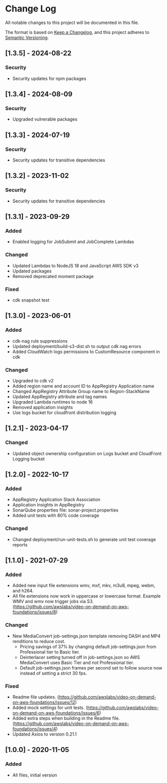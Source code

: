 # Change Log

All notable changes to this project will be documented in this file.

The format is based on [Keep a Changelog](https://keepachangelog.com/en/1.0.0/),
and this project adheres to [Semantic Versioning](https://semver.org/spec/v2.0.0.html).

## [1.3.5] - 2024-08-22

### Security

- Security updates for npm packages

## [1.3.4] - 2024-08-09

### Security

- Upgraded vulnerable packages

## [1.3.3] - 2024-07-19

### Security

- Security updates for transitive dependencies

## [1.3.2] - 2023-11-02

### Security

- Security updates for transitive dependencies

## [1.3.1] - 2023-09-29

### Added

- Enabled logging for JobSubmit and JobComplete Lambdas

### Changed

- Updated Lambdas to NodeJS 18 and JavaScript AWS SDK v3
- Updated packages
- Removed deprecated moment package

### Fixed

- cdk snapshot test

## [1.3.0] - 2023-06-01

### Added

- cdk-nag rule suppressions
- Updated deployment/build-s3-dist.sh to output cdk nag errors
- Added CloudWatch logs permissions to CustomResource component in cdk

### Changed

- Upgraded to cdk v2
- Added region name and account ID to AppRegistry Application name
- Changed AppRegistry Attribute Group name to Region-StackName
- Updated AppRegistry attribute and tag names
- Upgraded Lambda runtimes to node 16
- Removed application insights
- Use logs bucket for cloudfront distribution logging

## [1.2.1] - 2023-04-17

### Changed

- Updated object ownership configuration on Logs bucket and CloudFront Logging bucket

## [1.2.0] - 2022-10-17

### Added

- AppRegistry Application Stack Association
- Application Insights in AppRegistry
- SonarQube properties file: sonar-project.properties
- Added unit tests with 80% code coverage

### Changed

- Changed deployment/run-unit-tests.sh to generate unit test coverage reports

## [1.1.0] - 2021-07-29

### Added

- Added new input file extensions wmv, mxf, mkv, m3u8, mpeg, webm, and h264.
- All file extensions now work in uppercase or lowercase format. Example WMV and wmv now trigger jobs via S3. (<https://github.com/awslabs/video-on-demand-on-aws-foundations/issues/8>)

### Changed

- New MediaConvert job-settings.json template removing DASH and MP4 renditions to reduce cost.
  - Pricing savings of 37% by changing default job-settings.json from Professional tier to Basic tier.
  - Deinterlacer setting turned off in job-settings.json so AWS MediaConvert uses Basic Tier and not Professional tier.
  - Default job-settings.json frames per second set to follow source now instead of setting a strict 30 fps.

### Fixed

- Readme file updates. (<https://github.com/awslabs/video-on-demand-on-aws-foundations/issues/12>)
- Added mock settings for unit tests. (<https://github.com/awslabs/video-on-demand-on-aws-foundations/issues/6>)
- Added extra steps when building in the Readme file. (<https://github.com/awslabs/video-on-demand-on-aws-foundations/issues/4>)
- Updated Axios to version 0.21.1

## [1.0.0] - 2020-11-05

### Added

- All files, initial version
